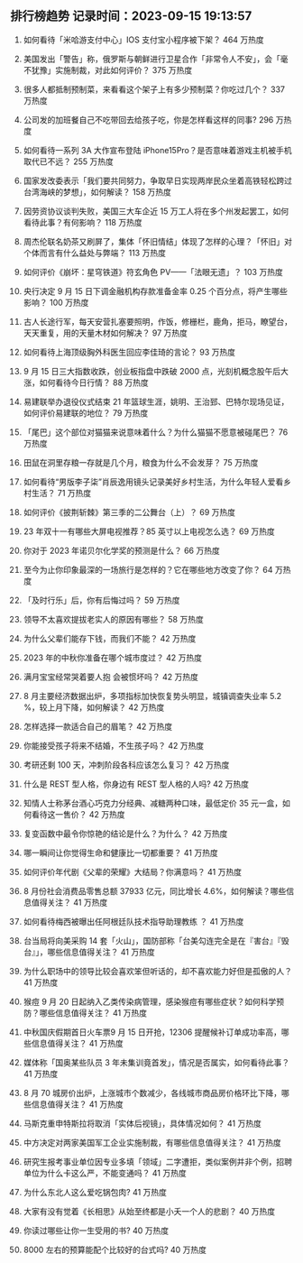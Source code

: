 
## 排行榜趋势 记录时间：2023-09-15 19:13:57
  
  1. 如何看待「米哈游支付中心」IOS 支付宝小程序被下架？ 464 万热度
    
  2. 美国发出「警告」称，俄罗斯与朝鲜进行卫星合作「非常令人不安」，会「毫不犹豫」实施制裁，对此如何评价？ 375 万热度
    
  3. 很多人都抵制预制菜，来看看这个架子上有多少预制菜？你吃过几个？ 337 万热度
    
  4. 公司发的加班餐自己不吃带回去给孩子吃，你是怎样看这样的同事? 296 万热度
    
  5. 如何看待一系列 3A 大作宣布登陆 iPhone15Pro？是否意味着游戏主机被手机取代已不远？ 255 万热度
    
  6. 国家发改委表示「我们要共同努力，争取早日实现两岸民众坐着高铁轻松跨过台湾海峡的梦想」，如何解读？ 158 万热度
    
  7. 因劳资协议谈判失败，美国三大车企近 15 万工人将在多个州发起罢工，如何看待此事？有何影响？ 118 万热度
    
  8. 周杰伦联名奶茶又刷屏了，集体「怀旧情结」体现了怎样的心理？「怀旧」对个体而言有什么益处与弊端？ 113 万热度
    
  9. 如何评价《崩坏：星穹铁道》符玄角色 PV——「法眼无遗」？ 103 万热度
    
  10. 央行决定 9 月 15 日下调金融机构存款准备金率 0.25 个百分点，将产生哪些影响？ 100 万热度
    
  11. 古人长途行军，每天安营扎塞要照明，作饭，修栅栏，鹿角，拒马，瞭望台，天天重复，用的天量木材如何解决？ 97 万热度
    
  12. 如何看待上海顶级胸外科医生回应李佳琦的言论？ 93 万热度
    
  13. 9 月 15 日三大指数收跌，创业板指盘中跌破 2000 点，光刻机概念股午后大涨，如何看待今日行情？ 88 万热度
    
  14. 易建联举办退役仪式结束 21 年篮球生涯，姚明、王治郅、巴特尔现场见证，如何评价易建联的地位？ 79 万热度
    
  15. 「尾巴」这个部位对猫猫来说意味着什么？为什么猫猫不愿意被碰尾巴？ 76 万热度
    
  16. 田鼠在洞里存粮一存就是几个月，粮食为什么不会发芽？ 75 万热度
    
  17. 如何看待“男版李子柒”肖辰逸用镜头记录美好乡村生活，为什么年轻人爱看乡村生活？ 71 万热度
    
  18. 如何评价《披荆斩棘》第三季的二公舞台（上）？ 69 万热度
    
  19. 23 年双十一有哪些大屏电视推荐？85 英寸以上电视怎么选？ 69 万热度
    
  20. 你对于 2023 年诺贝尔化学奖的预测是什么？ 66 万热度
    
  21. 至今为止你印象最深的一场旅行是怎样的？它在哪些地方改变了你？ 64 万热度
    
  22. 「及时行乐」后，你有后悔过吗？ 59 万热度
    
  23. 领导不太喜欢提拔老实人的原因有哪些？ 58 万热度
    
  24. 为什么父辈们能存下钱，而我们不能？ 42 万热度
    
  25. 2023 年的中秋你准备在哪个城市度过？ 42 万热度
    
  26. 满月宝宝经常哭着要人抱 会被惯坏吗？ 42 万热度
    
  27. 8 月主要经济数据出炉，多项指标加快恢复势头明显，城镇调查失业率 5.2 %，较上月下降，如何解读？ 42 万热度
    
  28. 怎样选择一款适合自己的眉笔？ 42 万热度
    
  29. 你能接受孩子将来不结婚，不生孩子吗？ 42 万热度
    
  30. 考研还剩 100 天，冲刺阶段各科应该怎么复习？ 42 万热度
    
  31. 什么是 REST 型人格，你身边有 REST 型人格的人吗? 42 万热度
    
  32. 知情人士称茅台酒心巧克力分经典、减糖两种口味，最低定价 35 元一盒，如何看待这一售价？ 42 万热度
    
  33. 复变函数中最令你惊艳的结论是什么？为什么？ 42 万热度
    
  34. 哪一瞬间让你觉得生命和健康比一切都重要？ 41 万热度
    
  35. 如何评价年代剧《父辈的荣耀》大结局？你满意吗？ 41 万热度
    
  36. 8 月份社会消费品零售总额 37933 亿元，同比增长 4.6%，如何解读？哪些信息值得关注？ 41 万热度
    
  37. 如何看待梅西被曝出任阿根廷队技术指导助理教练 ？ 41 万热度
    
  38. 台当局将向美采购 14 套「火山」，国防部称「台美勾连完全是在『害台』『毁台』」，哪些信息值得关注？ 41 万热度
    
  39. 为什么职场中的领导比较会喜欢笨但听话的，却不喜欢能力好但是孤傲的人？ 41 万热度
    
  40. 猴痘 9 月 20 日起纳入乙类传染病管理，感染猴痘有哪些症状？如何科学预防？哪些信息值得关注？ 41 万热度
    
  41. 中秋国庆假期首日火车票9 月 15 日开抢，12306 提醒候补订单成功率高，哪些信息值得关注？ 41 万热度
    
  42. 媒体称「国奥某些队员 3 年未集训竟首发」，情况是否属实，如何看待此事？ 41 万热度
    
  43. 8 月 70 城房价出炉，上涨城市个数减少，各线城市商品房价格环比下降，哪些信息值得关注？ 41 万热度
    
  44. 马斯克重申特斯拉将取消「实体后视镜」，具体情况如何？ 41 万热度
    
  45. 中方决定对两家美国军工企业实施制裁，有哪些信息值得关注？ 41 万热度
    
  46. 研究生报考事业单位因专业多填「领域」二字遭拒，类似案例并非个例，招聘单位为什么卡这么严，不能变通吗？ 41 万热度
    
  47. 为什么东北人这么爱吃锅包肉? 41 万热度
    
  48. 大家有没有觉着《长相思》从始至终都是小夭一个人的悲剧？ 40 万热度
    
  49. 你读过哪些让你一生受用的书? 40 万热度
    
  50. 8000 左右的预算能配个比较好的台式吗? 40 万热度
    